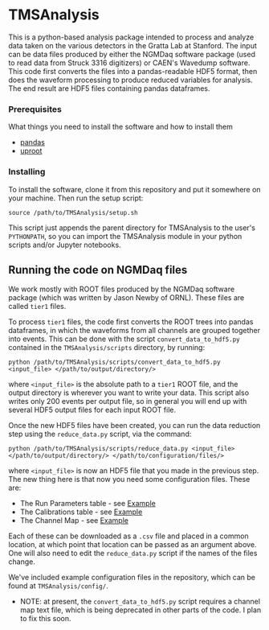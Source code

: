 # TMSAnalysis

This is a python-based analysis package intended to process and 
analyze data taken on the various detectors in the Gratta Lab at 
Stanford. The input can be data files produced by either the NGMDaq
software package (used to read data from Struck 3316 digitizers)
or CAEN's Wavedump software. This code first converts the files into
a pandas-readable HDF5 format, then does the waveform processing to 
produce reduced variables for analysis. The end result are HDF5 files
containing pandas dataframes.

### Prerequisites

What things you need to install the software and how to install them

* [pandas](https://pandas.pydata.org/docs/)
* [uproot](https://github.com/scikit-hep/uproot)

### Installing

To install the software, clone it from this repository and put it somewhere on your machine.
Then run the setup script: 
```
source /path/to/TMSAnalysis/setup.sh
```
This script just appends the parent directory for TMSAnalysis to the user's `PYTHONPATH`, so
you can import the TMSAnalysis module in your python scripts and/or Jupyter notebooks.


## Running the code on NGMDaq files

We work mostly with ROOT files produced by the NGMDaq software package (which was written 
by Jason Newby of ORNL). These files are called `tier1` files. 

To process `tier1` files, the code first converts the ROOT trees into pandas dataframes,
in which the waveforms from all channels are grouped together into events. This can be done
with the script `convert_data_to_hdf5.py` contained in the `TMSAnalysis/scripts` directory, 
by running:
```
python /path/to/TMSAnalysis/scripts/convert_data_to_hdf5.py <input_file> </path/to/output/directory/>
``` 
where `<input_file>` is the absolute path to a `tier1` ROOT file, and the output directory is wherever 
you want to write your data. This script also writes only 200 events per output file, so in general
you will end up with several HDF5 output files for each input ROOT file. 

Once the new HDF5 files have been created, you can run the data reduction step using the 
`reduce_data.py` script, via the command:
```
python /path/to/TMSAnalysis/scripts/reduce_data.py <input_file> </path/to/output/directory/> </path/to/configuration/files/> 
```
where `<input_file>` is now an HDF5 file that you made in the previous step. The new thing here is that
now you need some configuration files. These are:

* The Run Parameters table - see [Example](https://docs.google.com/spreadsheets/d/1_a5np_45Q3RD28KyxvfwPUAgzYLbc04wWJq26Fh22G4/edit?usp=sharing)
* The Calibrations table - see [Example](https://docs.google.com/spreadsheets/d/1rXRXEe0IBWPgIpwmnd8P4OAsJjiRXsxcnnTBvuM9l0Q/edit?usp=sharing)
* The Channel Map - see [Example](https://docs.google.com/spreadsheets/d/1kfQ1g7JiRv8LEUFZ-IhzWiNHxBoyt0SbndU7X9NW9io/edit?usp=sharing)

Each of these can be downloaded as a `.csv` file and placed in a common location, at which point that location can be
passed as an argument above. One will also need to edit the `reduce_data.py` script if the names of the files change.

We've included example configuration files in the repository, which can be found at `TMSAnalysis/config/`.

* NOTE: at present, the `convert_data_to_hdf5.py` script requires a channel map text file, which is 
being deprecated in other parts of the code. I plan to fix this soon.

